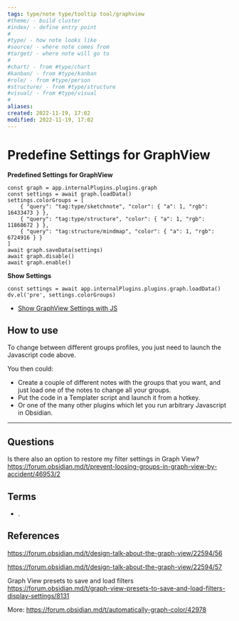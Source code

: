 ```yaml
---
tags: type/note type/tooltip tool/graphview 
#theme/ - build cluster 
#index/ - define entry point
# 
#type/ - how note looks like
#source/ - where note comes from
#target/ - where note will go to
# 
#chart/ - from #type/chart 
#kanban/ - from #type/kanban
#role/ - from #type/person
#structure/ - from #type/structure
#visual/ - from #type/visual
#
aliases: 
created: 2022-11-19, 17:02
modified: 2022-11-19, 17:02
---
```


# Predefine Settings for GraphView

<!-- Main content of my thoughts really -->

**Predefined Settings for GraphView**
```dataviewjs 
const graph = app.internalPlugins.plugins.graph 
const settings = await graph.loadData() 
settings.colorGroups = [
	{ "query": "tag:type/sketchnote", "color": { "a": 1, "rgb": 16433473 } }, 
	{ "query": "tag:type/structure", "color": { "a": 1, "rgb": 11868672 } },
	{ "query": "tag:structure/mindmap", "color": { "a": 1, "rgb": 6724916 } } 
] 
await graph.saveData(settings) 
await graph.disable() 
await graph.enable() 
```

**Show Settings**
```dataviewjs 
const settings = await app.internalPlugins.plugins.graph.loadData() 
dv.el('pre', settings.colorGroups) 
```

- [Show GraphView Settings with JS](Show%20GraphView%20Settings%20with%20JS.md)

## How to use
To change between different groups profiles, you just need to launch the Javascript code above. 

You then could:

- Create a couple of different notes with the groups that you want, and just load one of the notes to change all your groups.
- Put the code in a Templater script and launch it from a hotkey.
- Or one of the many other plugins which let you run arbitrary Javascript in Obsidian.


---
## Questions
<!-- What remains for you to consider? --> 

Is there also an option to restore my filter settings in Graph View?
https://forum.obsidian.md/t/prevent-loosing-groups-in-graph-view-by-accident/46953/2

## Terms
<!-- Links to definition pages -->
- .

## References
<!-- Links to pages not referenced in the content -->

https://forum.obsidian.md/t/design-talk-about-the-graph-view/22594/56

https://forum.obsidian.md/t/design-talk-about-the-graph-view/22594/57

Graph View presets to save and load filters
https://forum.obsidian.md/t/graph-view-presets-to-save-and-load-filters-display-settings/8131

More:
https://forum.obsidian.md/t/automatically-graph-color/42978